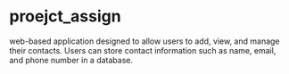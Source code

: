 # proejct_assign
 web-based application designed to allow users to add, view, and manage their contacts. Users can store contact information such as name, email, and phone number in a database. 
